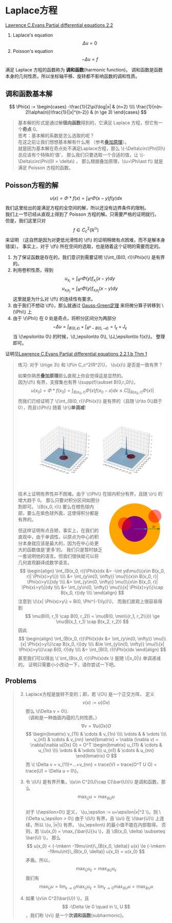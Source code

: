 # Laplace方程

[Lawrence C.Evans Partial differential equations 2.2](../Introduction.md#教材)

1. Laplace's equation  $$ \Delta u = 0 $$  
2. Poisson's equation  $$ -\Delta u = f $$  

满足 Laplace 方程的函数称为 **调和函数**(harmonic function)。
调和函数是函数本身的几何性质，所以坐标轴平移、旋转都不影响函数的调和性质。

## 调和函数基本解

$$
\Phi(x) :=
\begin{cases}
    -\frac{1}{2\pi}\log|x|  & (n=2) \\\\
    \frac{1}{n(n-2)\alpha(n)}\frac{1}{|x|^{n-2}}    & (n \ge 3)
\end{cases}
$$

> 基本解的形式是通过解**径向函数**得到的，它满足 Laplace 方程，但它有一个**奇点** 0。  
> 思考：基本解的系数是怎么选取的呢？   
> 在这之前让我们想想基本解有什么用
> （参考[叠加原理](../../../RealAnalysis/book/Conv/Superposition.html)）。  
> [](../../../RealAnalysis/src/Conv/Superposition.md)
> 就是因为基本解在奇点处不满足Laplace方程，那么 \\(-\Delta\circ\Phi(0)\\) 总应该有个特殊的‘值'，
> 那么我们只要选取一个合适的值，让 \\(-\Delta\circ\Phi(0) = \delta\\) ，
> 那么根据叠加原理，\\(u=\Phi\ast f\\) 就是满足 Poisson 方程的函数。

## Poisson方程的解

$$
u(x) = \Phi\ast f(x) = \int_{R^n} \Phi(x-y)f(y) dx
$$
我们这里给出的是满足方程的全空间的解，所以还没有边界条件的限制。    
我们上一节已经从直观上得到了 Poisson 方程的解。只需要严格的证明就行。   
但是，我们这里只对
$$ f\in C_c^2(\mathbb{R^n}) $$ 
来证明
（这自然是因为对更低光滑性的 \\(f\\) 的证明稍微有点困难，而不是解本身错误）。
事实上，对于 \\(f\\) 所在空间的选取，也是随着这个证明的需要而定的。


1. 为了保证函数是存在的，我们意识到需要证明 \\(\int_{B(0, r)}\Phi(x)\\) 是有界的。
2. 利用卷积性质，得到 
   $$ u_{x_i}=\int_{R^n}\Phi(y)f_{x_i}(x-y)dy $$
   $$ u_{x_ix_j}=\int_{R^n}\Phi(y)f_{x_ix_j}(x-y)dy $$
   这里就是为什么对 \\(f\\) 的连续性有要求。
3. 由于我们不想动 \\(f\\)，那么就通过 [Gauss-Green定理](../../../MathematicalAnalysis/book/SurfaceIntegral/GaussGreen.html) [](../../../MathematicalAnalysis/src/SurfaceIntegral/GaussGreen.md) 来将微分算子转移到 \\(\Phi\\) 上
4. 由于 \\(\Phi\\) 在 0 处是奇点，将积分区间分为两部分 $$ -\Delta u=\int_{B(0,\epsilon)} + \int_{R^n - B(0,-\epsilon)} = I_\epsilon + J_\epsilon $$ 当 \\(\epsilon\to 0\\) 的时候，\\(I_\epsilon\to 0\\), \\(J_\epsilon\to f(x)\\)。
整理即可。

证明见[Lawrence C.Evans Partial differential equations 2.2.1.b Thm 1](../Introduction.md#教材)


> 练习: 对于 \\(n\ge 3\\) 和 \\(f\in C_c^2(R^2)\\)， \\(u(x)\\) 是否是一致有界？
>
> 如果你熟悉**叠加原理**那么直观上你会觉得这是显然的。  
> 因为\\(f\\) 有界，支撑集也有界 \\(supp(f)\subset B(0,r_0)\\)，
> $$ u(x_0) = \Phi*f(x_0) = \int_{B(x_0, r)}\Phi(x)f(x_0-x)dx \le C|\int_{B(x_0, r)}\Phi(x)| $$
> 而我们已经证明了 \\(\int_{B(0, r)}\Phi(x)\\) 是有界的（且随 \\(r\to 0\\)趋于0），而且\\(\Phi\\) 随着 \\(r\\)**单调减**!
> ![phi](./PhiInt.jpg)
>
> 技术上证明有界性并不困难。由于 \\(\Phi\\) 在球内积分有界，且随 \\(r\\) 的增大趋于 0。
> <img align="right" src="./two_circles.png" height="200"/>
> 那么只要对积分区间如图分割即可。
> \\(B(x_0, r)\\) 要么在橙色球内部，要么在紫色球外面，这使得积分都是有界的。
>
> 但这样证明有点丑陋，事实上，在我们的直观中，由于单调性，以原点为中心的积分本身就应该是最大的，因为在中心处更大的函数值是‘更多’的。
> 我们只是暂时缺乏一套说明他的语言。但我们很快就可以将几何直观翻译成数学语言。
> $$
\begin{align}
    \int_{B(x_0, r)}\Phi(x)dx &= -\int yd\mu(\\{x\in B(x_0, r)| \Phi(x)>y\\})  \\\\
    &= \int_{y\in(0, \infty)} \mu(\\{x\in B(x_0, r)| \Phi(x)>y\\})dy   \\\\
    &= \int_{y\in(0, \infty)} \mu(\\{x\in B(x_0, r)| \Phi(x)>y\\})dy   \\\\
    &= \int_{y\in(0, \infty)} \mu(\\{x| \Phi(x)>y\\}\cap B(x_0, r))dy   \\\\
\end{align}
> $$
> 注意到 \\(\\{x| \Phi(x)>y\\} = B(0, \Phi^{-1}(y))\\)， 
> 而我们直观上很容易得到
> $$ \mu(B(0, r_1) \cap B(0, r_2)) = \mu(B(0, \min\\{r_1, r_2\\})) \ge \mu(B(x_1, r_1) \cap B(x_2, r_2)) $$
> 因此
> $$
\begin{align}
    \int_{B(x_0, r)}\Phi(x)dx
    &= \int_{y\in(0, \infty)} \mu(\\{x| \Phi(x)>y\\}\cap B(x_0, r))dy   \\\\
    &\le \int_{y\in(0, \infty)} \mu(\\{x| \Phi(x)>y\\}\cap B(0, r))dy   \\\\
    &= \int_{B(0, r)}\Phi(x)dx
\end{align}
> $$
> 甚至我们可以得出 \\( \int_{B(x_0, r)}\Phi(x)dx \\) 是随 \\(|x_0|\\) 单调递减的。
> 证明只需要小小改动一下，请你尝试一下吧。


## Problems
> 
> 2. Laplace方程是旋转不变的；即，若 \\(O\\) 是一个正交方阵， 定义
> $$ v(x):=u(Ox) $$ 
> 那么 \\(\Delta v = 0\\).  
> （调和是一种曲面内蕴的几何性质。）   
> $$ \nabla v = \nabla u(Ox) O $$ 
> $$ \begin{bmatrix}
>    v_{11} & \cdots & v_{1n} \\\\ \vdots &  & \vdots \\\\ v_{n1} & \cdots & v_{nn} 
> \end{bmatrix} = \nabla (\nabla v) = \nabla(\nabla u(Ox) O) = O^T \begin{bmatrix}
>    u_{11} & \cdots & u_{1n} \\\\ \vdots &  & \vdots \\\\ u_{n1} & \cdots & u_{nn} 
> \end{bmatrix} O $$
> 而 \\( \Delta v = v_{11}+...+v_{nn} = trace(V) = trace(O^T U O) = trace(U) = \Delta u = 0\\)。
>
> 4. 令 \\(U\\) 是有界开集，\\(u\in C^2(U)\cap C(\bar{U})\\) 是调和函数，那么
> $$ \max_{\bar{U}}u = \max_{\partial U}u $$    
> 对于 \\(\epsilon>0\\) 定义， \\(u_\epsilon := u+\epsilon|x|^2 \\)。则 \\(\Delta u_\epsilon > 0\\)
> 由于 \\(U\\) 有界，且 \\(u\\) 在 \\(\bar{U}\\) 上连续，所以 \\(u, |x|\\) 有界。
> \\(u_\epsilon\\) 的最小值不能在内部取得。
> 否则，若 \\(u(x_0) = \max_{\bar{U}}u \\)，且 \\(B(x_0, \delta) \subseteq \bar{U} \\)，
> 那么 $$ u(x_0) < {-\mkern -19mu\int}\_{B(x_0, \delta)} u(x) \le {-\mkern -19mu\int}\_{B(x_0, \delta)} u(x_0) = u(x_0) $$
> 矛盾。所以，
> $$ \max_{\bar{U}}u_\epsilon = \max_{\partial U}u_\epsilon $$
> 我们有
> $$ \max_{\bar{U}}u = \lim_{\epsilon\to 0} \max_{\bar{U}}u_\epsilon = \lim_{\epsilon\to 0} \max_{\partial U}u = \max_{\partial U}u $$
>
> 5. 如果 \\(v\in C^2(\bar{U}) \\)，且 $$ -\Delta \le 0 \quad in \\, U $$，我们称 \\(v\\) 是一个**次调和函数**(subharmonic)。